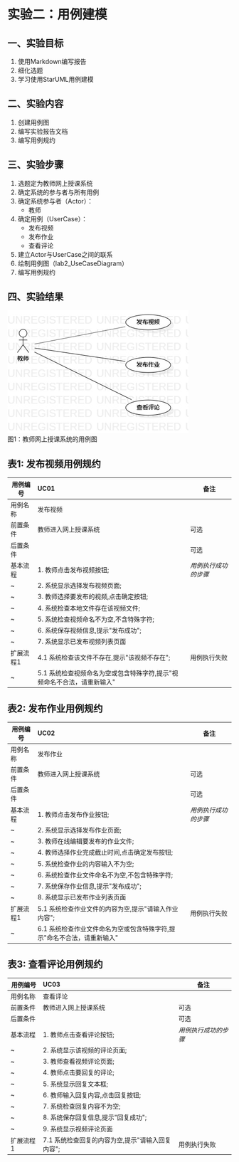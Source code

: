 # 实验二：用例建模

## 一、实验目标

1. 使用Markdown编写报告
2. 细化选题
3. 学习使用StarUML用例建模

## 二、实验内容

1. 创建用例图
2. 编写实验报告文档
3. 编写用例规约

## 三、实验步骤

1. 选题定为教师网上授课系统
2. 确定系统的参与者与所有用例
3. 确定系统参与者（Actor）：
   - 教师
4. 确定用例（UserCase）：
   - 发布视频
   - 发布作业
   - 查看评论
5. 建立Actor与UserCase之间的联系
6. 绘制用例图（lab2_UseCaseDiagram）
7. 编写用例规约

## 四、实验结果

![Lab2_UseCaseDiagram](./lab2_UseCaseDiagram.jpg)  
图1：教师网上授课系统的用例图

## 表1: 发布视频用例规约

| 用例编号  | UC01                                     | 备注                 |
| --------- | :--------------------------------------- | -------------------- |
| 用例名称  | 发布视频                                     |                      |
| 前置条件  | 教师进入网上授课系统                     | 可选                 |
| 后置条件  |                      | 可选                 |
| 基本流程  | 1. 教师点击发布视频按钮; | *用例执行成功的步骤* |
| ~         | 2. 系统显示选择发布视频页面;         |                      |
| ~         | 3. 教师选择要发布的视频,点击确定按钮;                      |                      |
| ~         | 4. 系统检查本地文件存在该视频文件;                 |                      |
| ~         | 5. 系统检查视频命名不为空,不含特殊字符;                       |                      |
| ~         | 6. 系统保存视频信息,提示"发布成功";                 |                      |
| ~         | 7. 系统显示已发布视频列表页面                 |                      |
| 扩展流程1 | 4.1 系统检查该文件不存在,提示"该视频不存在";       | 用例执行失败         |
| ~         | 5.1 系统检查视频命名为空或包含特殊字符,提示"视频命名不合法，请重新输入"                 |                      |

## 表2: 发布作业用例规约

| 用例编号  | UC02                                     | 备注                 |
| --------- | :--------------------------------------- | -------------------- |
| 用例名称  | 发布作业                                     |                      |
| 前置条件  | 教师进入网上授课系统                       | 可选                 |
| 后置条件  |                      | 可选                 |
| 基本流程  | 1. 教师点击发布作业按钮; | *用例执行成功的步骤* |
| ~         | 2. 系统显示选择发布作业页面;         |                      |
| ~         | 3. 教师在线编辑要发布的作业文件;                      |                      |
| ~         | 4. 教师选择作业完成截止时间,点击确定发布按钮;                 |                      |
| ~         | 5. 系统检查作业的内容输入不为空;                |                      |
| ~         | 6. 系统检查作业文件命名不为空,不包含特殊字符;                      |                      |
| ~         | 7. 系统保存作业信息,提示"发布成功";                 |                      |
| ~         | 8. 系统显示已发布作业列表页面                 |                      |
| 扩展流程1 | 5.1 系统检查作业文件的内容为空,提示"请输入作业内容";       | 用例执行失败         |
| ~         | 6.1 系统检查作业文件命名为空或包含特殊字符,提示"命名不合法，请重新输入"                 |                      |

## 表3: 查看评论用例规约

| 用例编号  | UC03                                     | 备注                 |
| --------- | :--------------------------------------- | -------------------- |
| 用例名称  | 查看评论                                     |                      |
| 前置条件  | 教师进入网上授课系统                      | 可选                 |
| 后置条件  |                      | 可选                 |
| 基本流程  | 1. 教师点击查看评论按钮; | *用例执行成功的步骤* |
| ~         | 2. 系统显示该视频的评论页面;         |                      |
| ~         | 3. 教师查看视频评论页面;                      |                      |
| ~         | 4. 教师点击要回复的评论;                 |                      |
| ~         | 5. 系统显示回复文本框;                |                      |
| ~         | 6. 教师输入回复内容,点击回复按钮;                      |                      |
| ~         | 7. 系统检查回复内容不为空;                      |                      |
| ~         | 8. 系统保存回复信息,提示"回复成功";                 |                      |
| ~         | 9. 系统显示视频评论页面                 |                      |
| 扩展流程1 | 7.1 系统检查回复的内容为空,提示"请输入回复内容";       | 用例执行失败         |




